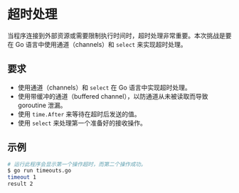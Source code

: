 # 超时处理

当程序连接到外部资源或需要限制执行时间时，超时处理非常重要。本次挑战是要在 Go 语言中使用通道（channels）和 `select` 来实现超时处理。

## 要求

- 使用通道（channels）和 `select` 在 Go 语言中实现超时处理。
- 使用带缓冲的通道（buffered channel），以防通道从未被读取而导致 goroutine 泄漏。
- 使用 `time.After` 来等待在超时后发送的值。
- 使用 `select` 来处理第一个准备好的接收操作。

## 示例

```sh
# 运行此程序会显示第一个操作超时，而第二个操作成功。
$ go run timeouts.go
timeout 1
result 2
```
